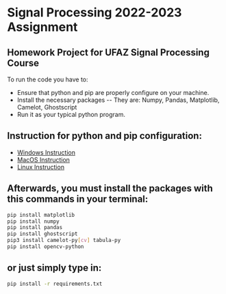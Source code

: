 # Signal Processing 2022-2023 Assignment
## Homework Project for UFAZ Signal Processing Course

To run the code you have to: 
- Ensure that python and pip are properly configure on your machine.
- Install the necessary packages
-- They are: Numpy, Pandas, Matplotlib, Camelot, Ghostscript
- Run it as your typical python program.

## Instruction for python and pip configuration:
- [Windows Instruction](https://www.youtube.com/watch?v=dYfKJMPNMDw&ab_channel=AmitThinks)
- [MacOS Instruction](https://www.youtube.com/watch?v=ioZoC8_Hk7o&ab_channel=StudySession)
- [Linux Instruction](https://www.youtube.com/watch?v=ivBYd1IT408&ab_channel=DevTechSolutions)

## Afterwards, you must install the packages with this commands in your terminal:
```sh
pip install matplotlib
pip install numpy
pip install pandas
pip install ghostscript
pip3 install camelot-py[cv] tabula-py
pip install opencv-python
```
## or just simply type in:
```sh
pip install -r requirements.txt
```
